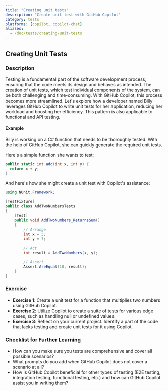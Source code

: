 ```yaml
---
title: "Creating unit tests"
description: "Create unit test with GitHub Copilot"
category: tests
platforms: [copilot, copilot-chat]
aliases:
  - /doc/tests/creating-unit-tests
---
```


## Creating Unit Tests


### Description

Testing is a fundamental part of the software development process, ensuring that the code meets its design and behaves as intended. The creation of unit tests, which test individual components of the system, can be both challenging and time-consuming. With GitHub Copilot, this process becomes more streamlined. Let's explore how a developer named Billy leverages GitHub Copilot to write unit tests for her application, reducing her workload and boosting her efficiency.
This pattern is also applicable to functional and API testing.

#### Example

Billy is working on a C# function that needs to be thoroughly tested. With the help of GitHub Copilot, she can quickly generate the required unit tests.

Here's a simple function she wants to test:

```C#
public static int add(int x, int y) {
  return x + y;
}
```

And here's how she might create a unit test with Copilot's assistance:

```C#
using NUnit.Framework;

[TestFixture]
public class AddTwoNumbersTests
{
    [Test]
    public void AddTwoNumbers_ReturnsSum()
    {
        // Arrange
        int x = 3;
        int y = 7;

        // Act
        int result = AddTwoNumbers(x, y);

        // Assert
        Assert.AreEqual(10, result);
    }
}
```

### Exercise

- **Exercise 1**: Create a unit test for a function that multiplies two numbers using GitHub Copilot.
- **Exercise 2**: Utilize Copilot to create a suite of tests for various edge cases, such as handling null or undefined values.
- **Exercise 3**: Reflect on your current project. Identify a part of the code that lacks testing and create unit tests for it using Copilot.

### Checklist for Further Learning

- How can you make sure you tests are comprehensive and cover all possible scenarios?
- What prompts do you add when GitHub Copilot does not cover a scenario at all?
- How is GitHub Copilot beneficial for other types of testing (E2E testing, integration testing, functional testing, etc.) and how can GitHub Copilot assist you in writing them?
